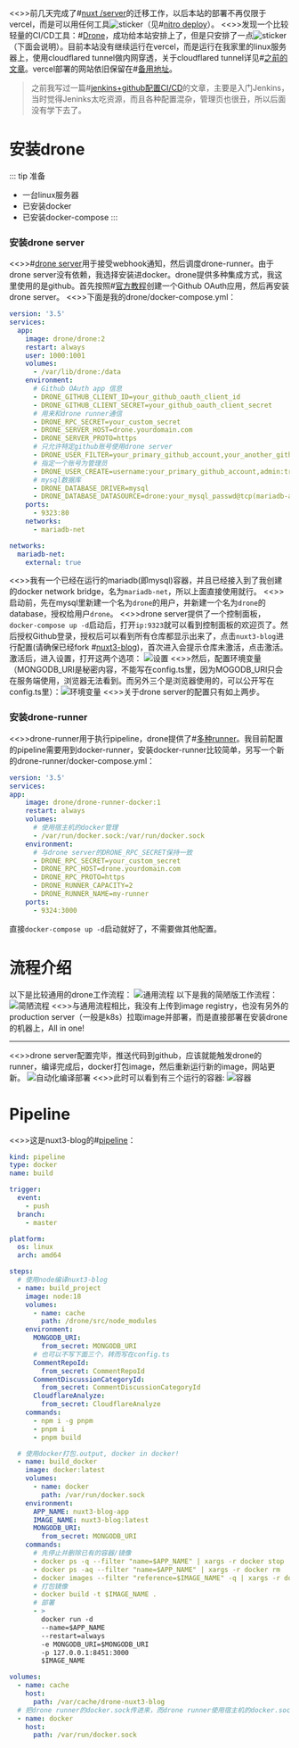 <<>>前几天完成了#[nuxt /server](https://github.com/yunyuyuan/nuxt3-blog/commit/7f3bbb0d481c7c303188c313873275563047f664)的迁移工作，以后本站的部署不再仅限于vercel，而是可以用任何工具![sticker](aru/61)（见#[nitro deploy](https://nitro.unjs.io/deploy)）。
<<>>发现一个比较轻量的CI/CD工具：#[Drone](https://drone.io)，成功给本站安排上了，但是只安排了一点![sticker](aru/104)（下面会说明）。目前本站没有继续运行在vercel，而是运行在我家里的linux服务器上，使用cloudflared tunnel做内网穿透，关于cloudflared tunnel详见#[之前的文章](https://blog.yunyuyuan.net/articles/5896)。vercel部署的网站依旧保留在#[备用地址](https://blog-vercel.yunyuyuan.net/)。

>之前我写过一篇#[jenkins+github配置CI/CD](https://blog.yunyuyuan.net/articles/3300)的文章，主要是入门Jenkins，当时觉得Jeninks太吃资源，而且各种配置混杂，管理页也很丑，所以后面没有学下去了。


# 安装drone
::: tip 准备
* 一台linux服务器
* 已安装docker
* 已安装docker-compose
:::
### 安装drone server
<<>>#[drone server](https://docs.drone.io/server/overview)用于接受webhook通知，然后调度drone-runner。由于drone server没有依赖，我选择安装进docker。drone提供多种集成方式，我这里使用的是github。首先按照#[官方教程](https://docs.drone.io/server/provider/github/#create-an-oauth-application)创建一个Github OAuth应用，然后再安装drone server。
<<>>下面是我的drone/docker-compose.yml：
```yml
version: '3.5'
services:
  app:
    image: drone/drone:2
    restart: always
    user: 1000:1001
    volumes:
      - /var/lib/drone:/data
    environment:
      # Github OAuth app 信息
      - DRONE_GITHUB_CLIENT_ID=your_github_oauth_client_id
      - DRONE_GITHUB_CLIENT_SECRET=your_github_oauth_client_secret
      # 用来和drone runner通信
      - DRONE_RPC_SECRET=your_custom_secret
      - DRONE_SERVER_HOST=drone.yourdomain.com
      - DRONE_SERVER_PROTO=https
      # 只允许特定github账号使用drone server
      - DRONE_USER_FILTER=your_primary_github_account,your_another_github_account
      # 指定一个账号为管理员
      - DRONE_USER_CREATE=username:your_primary_github_account,admin:true,machine:false
      # mysql数据库
      - DRONE_DATABASE_DRIVER=mysql
      - DRONE_DATABASE_DATASOURCE=drone:your_mysql_passwd@tcp(mariadb-app:3306)/drone?parseTime=true
    ports:
      - 9323:80
    networks:
      - mariadb-net

networks:
  mariadb-net:
    external: true
```
<<>>我有一个已经在运行的mariadb(即mysql)容器，并且已经接入到了我创建的docker network bridge，名为`mariadb-net`，所以上面直接使用就行。
<<>>启动前，先在mysql里新建一个名为`drone`的用户，并新建一个名为`drone`的database，授权给用户`drone`。
<<>>drone server提供了一个控制面板，`docker-compose up -d`启动后，打开`ip:9323`就可以看到控制面板的欢迎页了。然后授权Github登录，授权后可以看到所有仓库都显示出来了，点击`nuxt3-blog`进行配置(请确保已经fork #[nuxt3-blog](https://github.com/yunyuyuan/nuxt3-blog))，首次进入会提示仓库未激活，点击激活。激活后，进入设置，打开这两个选项：
![设置](https://s2.loli.net/2023/09/09/zpEMBvhGn1cLbVo.png)
<<>>然后，配置环境变量（MONGODB_URI是秘密内容，不能写在config.ts里，因为MOGODB_URI只会在服务端使用，浏览器无法看到。而另外三个是浏览器使用的，可以公开写在config.ts里）：![环境变量](https://s2.loli.net/2023/09/09/8pBZik124Ed9ybh.png)
<<>>关于drone server的配置只有如上两步。

### 安装drone-runner
<<>>drone-runner用于执行pipeline，drone提供了#[多种runner](https://docs.drone.io/runner/overview/)。我目前配置的pipeline需要用到docker-runner，安装docker-runner比较简单，另写一个新的drone-runner/docker-compose.yml：
```yml
version: '3.5'
services:
app:
    image: drone/drone-runner-docker:1
    restart: always
    volumes:
      # 使用宿主机的docker管理
      - /var/run/docker.sock:/var/run/docker.sock
    environment: 
      # 与drone server的DRONE_RPC_SECRET保持一致
      - DRONE_RPC_SECRET=your_custom_secret
      - DRONE_RPC_HOST=drone.yourdomain.com
      - DRONE_RPC_PROTO=https
      - DRONE_RUNNER_CAPACITY=2
      - DRONE_RUNNER_NAME=my-runner
    ports:
      - 9324:3000
```
直接`docker-compose up -d`启动就好了，不需要做其他配置。

# 流程介绍
以下是比较通用的drone工作流程：
![通用流程](https://s2.loli.net/2023/09/09/eaRH5NuSXrhEwoU.webp)
以下是我的简陋版工作流程：
![简陋流程](https://s2.loli.net/2023/09/10/5HlQPSCLOAvzepf.png)
<<>>与通用流程相比，我没有上传到image registry，也没有另外的production server（一般是k8s）拉取image并部署，而是直接部署在安装drone的机器上，All in one!

---

<<>>drone server配置完毕，推送代码到github，应该就能触发drone的runner，编译完成后，docker打包image，然后重新运行新的image，网站更新。
![自动化编译部署](https://s2.loli.net/2023/09/10/8KciU3jCA7TvE9k.png)
<<>>此时可以看到有三个运行的容器:
![容器](https://s2.loli.net/2023/09/10/edRkwum2AyWHfJU.png)

# Pipeline
<<>>这是nuxt3-blog的#[pipeline](https://github.com/yunyuyuan/nuxt3-blog/blob/master/.drone.yml)：
```yml
kind: pipeline
type: docker
name: build

trigger:
  event:
    - push
  branch:
    - master

platform:
  os: linux
  arch: amd64

steps:
  # 使用node编译nuxt3-blog
  - name: build_project
    image: node:18
    volumes:
      - name: cache
        path: /drone/src/node_modules
    environment:
      MONGODB_URI:
        from_secret: MONGODB_URI
      # 也可以不写下面三个，转而写在config.ts
      CommentRepoId:
        from_secret: CommentRepoId
      CommentDiscussionCategoryId:
        from_secret: CommentDiscussionCategoryId
      CloudflareAnalyze:
        from_secret: CloudflareAnalyze
    commands:
      - npm i -g pnpm
      - pnpm i
      - pnpm build

  # 使用docker打包.output, docker in docker!
  - name: build_docker
    image: docker:latest
    volumes:
      - name: docker
        path: /var/run/docker.sock
    environment:
      APP_NAME: nuxt3-blog-app
      IMAGE_NAME: nuxt3-blog:latest
      MONGODB_URI:
        from_secret: MONGODB_URI
    commands:
      # 先停止并删除已有的容器/镜像
      - docker ps -q --filter "name=$APP_NAME" | xargs -r docker stop
      - docker ps -aq --filter "name=$APP_NAME" | xargs -r docker rm
      - docker images --filter "reference=$IMAGE_NAME" -q | xargs -r docker rmi
      # 打包镜像
      - docker build -t $IMAGE_NAME .
      # 部署
      - > 
        docker run -d
        --name=$APP_NAME
        --restart=always
        -e MONGODB_URI=$MONGODB_URI
        -p 127.0.0.1:8451:3000
        $IMAGE_NAME

volumes:
  - name: cache
    host:
      path: /var/cache/drone-nuxt3-blog
  # 把drone runner的docker.sock传进来，而drone runner使用宿主机的docker.sock，所以这里相当于直接操作宿主机
  - name: docker
    host:
      path: /var/run/docker.sock
```